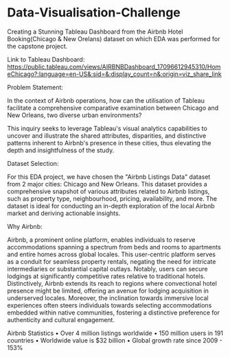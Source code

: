 # Data-Visualisation-Challenge
Creating a  Stunning Tableau Dashboard from the Airbnb Hotel Booking(Chicago &amp; New Orelans) dataset on which EDA was performed for the capstone project.

Link to Tableau Dashboard: https://public.tableau.com/views/AIRBNBDashboard_17096612945310/HomeChicago?:language=en-US&:sid=&:display_count=n&:origin=viz_share_link

Problem Statement:

In the context of Airbnb operations, how can the utilisation of Tableau facilitate a comprehensive comparative examination between Chicago and New Orleans, two diverse urban environments?

This inquiry seeks to leverage Tableau's visual analytics capabilities to uncover and illustrate the shared attributes, disparities, and distinctive patterns inherent to Airbnb's presence in these cities, thus elevating the depth and insightfulness of the study.

Dataset Selection:

For this EDA project, we have chosen the "Airbnb Listings Data" dataset from 2 major cities: Chicago and New Orleans. This dataset provides a comprehensive snapshot of various attributes related to Airbnb listings, such as property type, neighbourhood, pricing, availability, and more. The dataset is ideal for conducting an in-depth exploration of the local Airbnb market and deriving actionable insights.

Why Airbnb:

Airbnb, a prominent online platform, enables individuals to reserve accommodations spanning a spectrum from beds and rooms to apartments and entire homes across global locales. This user-centric platform serves as a conduit for seamless property rentals, negating the need for intricate intermediaries or substantial capital outlays. Notably, users can secure lodgings at significantly competitive rates relative to traditional hotels. Distinctively, Airbnb extends its reach to regions where convectional hotel presence might be limited, offering an avenue for lodging acquisition in underserved locales. Moreover, the inclination towards immersive local experiences often steers individuals towards selecting accommodations embedded within native communities, fostering a distinctive preference for authenticity and cultural engagement.

Airbnb Statistics • Over 4 million listings worldwide • 150 million users in 191 countries • Worldwide value is $32 billion • Global growth rate since 2009 - 153%
